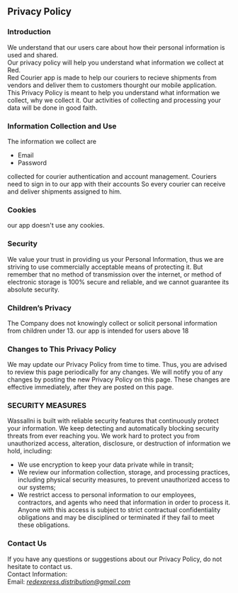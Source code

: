 Privacy Policy  
----------------

### Introduction  
We understand that our users care about how their personal information is used and shared.   
Our privacy policy will help you understand what information we collect at Red.   
Red Courier app is made to help our couriers to recieve shipments from vendors and deliver them to customers thourght our mobile application.   
This Privacy Policy is meant to help you understand what information we collect, why we collect it. Our activities of collecting and processing your data will be done in good faith.
### Information Collection and Use  
The information we collect are
* Email
* Password

 collected for courier authentication and account management. Couriers need to sign in to our app with their accounts So every courier can receive and deliver shipments  assigned to him.

### Cookies  
our app doesn't use any cookies.  

### Security  
We value your trust in providing us your Personal Information, thus we are striving to use commercially acceptable means of protecting it. But remember that no method of transmission over  the internet, or method of electronic storage is 100% secure and reliable, and we cannot guarantee its absolute security.  

### Children’s Privacy  
The Company does not knowingly collect or solicit personal information from children  under 13. our app is intended for users above 18

### Changes to This Privacy Policy  
We may update our Privacy Policy from time to time. Thus, you are advised to review this page periodically for any changes. We will notify you of any changes by posting the new Privacy Policy on this page. These changes are effective immediately, after they are posted on this page.  

### SECURITY MEASURES
Wassallni is built with reliable security features that continuously protect your information. We keep detecting and automatically blocking security threats from ever reaching you.
We work hard to protect you from unauthorized access, alteration, disclosure, or destruction of information we hold, including:
* We use encryption to keep your data private while in transit;
* We review our information collection, storage, and processing practices, including physical security measures, to prevent unauthorized access to our systems;
* We restrict access to personal information to our employees, contractors, and agents who need that information in order to process it. Anyone with this access is subject to strict contractual confidentiality obligations and may be disciplined or terminated if they fail to meet these obligations.

### Contact Us  
If you have any questions or suggestions about our Privacy Policy, do not hesitate to contact us.  
Contact Information:  
Email: *redexpress.distribution@gmail.com*  

